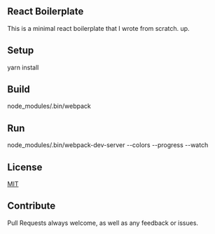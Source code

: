 ## React Boilerplate
This is a minimal react boilerplate that I wrote from scratch. up.

## Setup
yarn install

## Build
node_modules/.bin/webpack

## Run
node_modules/.bin/webpack-dev-server --colors --progress --watch

## License
[MIT](LICENSE)

## Contribute
Pull Requests always welcome, as well as any feedback or issues.